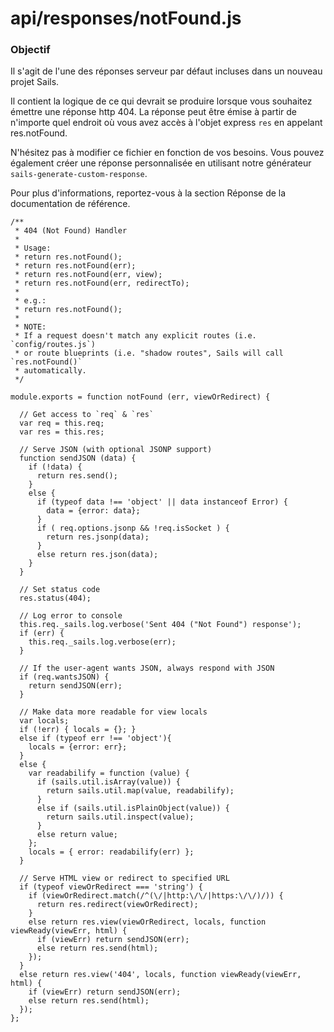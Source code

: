 # api/responses/notFound.js
### Objectif

Il s'agit de l'une des réponses serveur par défaut incluses dans un nouveau projet Sails.

Il contient la logique de ce qui devrait se produire lorsque vous souhaitez émettre une réponse http 404. La réponse peut être émise à partir de n'importe quel endroit où vous avez accès à l'objet express `res` en appelant res.notFound.

N'hésitez pas à modifier ce fichier en fonction de vos besoins. Vous pouvez également créer une réponse personnalisée en utilisant notre générateur `sails-generate-custom-response`.

Pour plus d'informations, reportez-vous à la section Réponse de la documentation de référence.


<docmeta name="displayName" value="notFound.js">

```
/**
 * 404 (Not Found) Handler
 *
 * Usage:
 * return res.notFound();
 * return res.notFound(err);
 * return res.notFound(err, view);
 * return res.notFound(err, redirectTo);
 *
 * e.g.:
 * return res.notFound();
 *
 * NOTE:
 * If a request doesn't match any explicit routes (i.e. `config/routes.js`)
 * or route blueprints (i.e. "shadow routes", Sails will call `res.notFound()`
 * automatically.
 */

module.exports = function notFound (err, viewOrRedirect) {

  // Get access to `req` & `res`
  var req = this.req;
  var res = this.res;

  // Serve JSON (with optional JSONP support)
  function sendJSON (data) {
    if (!data) {
      return res.send();
    }
    else {
      if (typeof data !== 'object' || data instanceof Error) {
        data = {error: data};
      }
      if ( req.options.jsonp && !req.isSocket ) {
        return res.jsonp(data);
      }
      else return res.json(data);
    }
  }

  // Set status code
  res.status(404);

  // Log error to console
  this.req._sails.log.verbose('Sent 404 ("Not Found") response');
  if (err) {
    this.req._sails.log.verbose(err);
  }

  // If the user-agent wants JSON, always respond with JSON
  if (req.wantsJSON) {
    return sendJSON(err);
  }

  // Make data more readable for view locals
  var locals;
  if (!err) { locals = {}; }
  else if (typeof err !== 'object'){
    locals = {error: err};
  }
  else {
    var readabilify = function (value) {
      if (sails.util.isArray(value)) {
        return sails.util.map(value, readabilify);
      }
      else if (sails.util.isPlainObject(value)) {
        return sails.util.inspect(value);
      }
      else return value;
    };
    locals = { error: readabilify(err) };
  }

  // Serve HTML view or redirect to specified URL
  if (typeof viewOrRedirect === 'string') {
    if (viewOrRedirect.match(/^(\/|http:\/\/|https:\/\/)/)) {
      return res.redirect(viewOrRedirect);
    }
    else return res.view(viewOrRedirect, locals, function viewReady(viewErr, html) {
      if (viewErr) return sendJSON(err);
      else return res.send(html);
    });
  }
  else return res.view('404', locals, function viewReady(viewErr, html) {
    if (viewErr) return sendJSON(err);
    else return res.send(html);
  });
};

```
